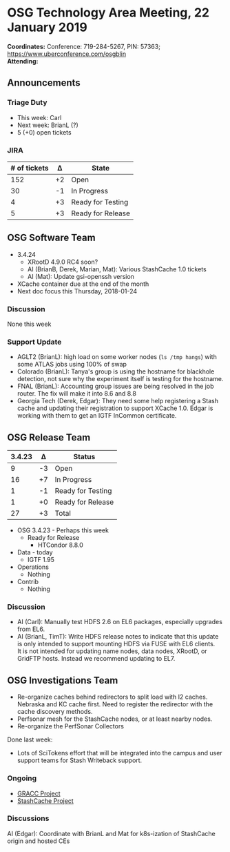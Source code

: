 # OSG Technology Area Meeting, 22 January 2019

**Coordinates:** Conference: 719-284-5267, PIN: 57363; <https://www.uberconference.com/osgblin>  
**Attending:**   


## Announcements


### Triage Duty

-   This week: Carl
-   Next week: BrianL (?)
-   5 (+0) open tickets


### JIRA

| # of tickets | &Delta; | State             |
|------------ |------- |----------------- |
| 152          | +2      | Open              |
| 30           | -1      | In Progress       |
| 4            | +3      | Ready for Testing |
| 5            | +3      | Ready for Release |


## OSG Software Team

-   3.4.24  
    -   XRootD 4.9.0 RC4 soon?
    -   AI (BrianB, Derek, Marian, Mat): Various StashCache 1.0 tickets
    -   AI (Mat): Update gsi-openssh version
-   XCache container due at the end of the month
-   Next doc focus this Thursday, 2018-01-24


### Discussion

None this week  


### Support Update

-   AGLT2 (BrianL): high load on some worker nodes (`ls /tmp hangs`) with some ATLAS jobs using 100% of swap
-   Colorado (BrianL): Tanya's group is using the hostname for blackhole detection, not sure why the experiment itself is testing for the hostname.
-   FNAL (BrianL): Accounting group issues are being resolved in the job router. The fix will make it into 8.6 and 8.8
-   Georgia Tech (Derek, Edgar): They need some help registering a Stash cache and updating their registration to support XCache 1.0. Edgar is working with them to get an IGTF InCommon certificate.


## OSG Release Team

| 3.4.23 | &Delta; | Status            |
|------ |------- |----------------- |
| 9      | -3      | Open              |
| 16     | +7      | In Progress       |
| 1      | -1      | Ready for Testing |
| 1      | +0      | Ready for Release |
| 27     | +3      | Total             |

-   OSG 3.4.23 - Perhaps this week  
    -   Ready for Release  
        -   HTCondor 8.8.0
-   Data - today  
    -   IGTF 1.95
-   Operations  
    -   Nothing
-   Contrib  
    -   Nothing


### Discussion

-   AI (Carl): Manually test HDFS 2.6 on EL6 packages, especially upgrades from EL6.
-   AI (BrianL, TimT): Write HDFS release notes to indicate that this update is only intended to support mounting HDFS via FUSE with EL6 clients.  
    It is not intended for updating name nodes, data nodes, XRootD, or GridFTP hosts. Instead we recommend updating to EL7.


## OSG Investigations Team

-   Re-organize caches behind redirectors to split load with I2 caches. Nebraska and KC cache first. Need to register the redirector with the cache discovery methods.
-   Perfsonar mesh for the StashCache nodes, or at least nearby nodes.
-   Re-organize the PerfSonar Collectors

Done last week:  

-   Lots of SciTokens effort that will be integrated into the campus and user support teams for Stash Writeback support.


### Ongoing

-   [GRACC Project](https://opensciencegrid.atlassian.net/projects/GRACC)
-   [StashCache Project](http://opensciencegrid.org/docs/data/stashcache/overview/)


### Discussions

AI (Edgar): Coordinate with BrianL and Mat for k8s-ization of StashCache origin and hosted CEs
